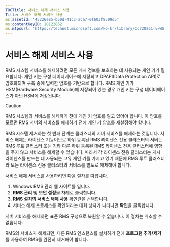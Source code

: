 ```yaml
---
TOCTitle: 서비스 해제 서비스 사용
Title: 서비스 해제 서비스 사용
ms:assetid: '45226e85-b50d-41cc-aca7-0f603f8509d5'
ms:contentKeyID: 18122862
ms:mtpsurl: 'https://technet.microsoft.com/ko-kr/library/Cc720261(v=WS.10)'
---
```


서비스 해제 서비스 사용
=======================

RMS 시스템 서비스를 해제하려면 모든 게시 정보를 보호하는 데 사용되는 개인 키가 필요합니다. 개인 키는 구성 데이터베이스에 저장되고 DPAPI(Data Protection API)로 암호화되며 구축 중에 입력한 암호를 기반으로 합니다. RMS 개인 키가 HSM(Hardware Security Module)에 저장되어 있는 경우 개인 키는 구성 데이터베이스가 아닌 HSM에 저장됩니다.

> [!caution]   
> RMS 시스템의 서비스를 해제하기 전에 개인 키 암호를 알고 있어야 합니다. 이 암호를 모르면 RMS 서버의 서비스를 해제하기 전에 개인 키 암호를 재설정해야 합니다. 

RMS 시스템 제거하는 첫 번째 단계는 클러스터의 서버 서비스를 해제하는 것입니다. 서비스 해제는 라이센스 기능이므로 하위 등록된 RMS 라이센스 전용 클러스터의 서버는 RMS 루트 클러스터 또는 기타 다른 하위 등록된 RMS 라이센스 전용 클러스터에 영향을 주지 않고 서비스를 해제할 수 있습니다. 따라서 각 라이센스 전용 클러스터는 게시 라이센스를 만드는 데 사용되는 고유 개인 키를 가지고 있기 때문에 RMS 루트 클러스터와 모든 라이센스 전용 클러스터의 서비스를 별도로 해제해야 합니다.

서비스 해제 서비스를 사용하려면 다음 절차를 따릅니다.

1.  Windows RMS 관리 웹 사이트를 엽니다.
2.  **RMS 관리** 및 **보안 설정**을 차례로 클릭합니다.
3.  **RMS 설치의 서비스 해제 사용** 확인란을 선택합니다.
4.  서비스 해제 프로세스를 확인하라는 대화 상자가 나타나면 **확인**을 클릭합니다.

서버 서비스를 해제하면 표준 RMS 구성으로 복원할 수 없습니다. 이 절차는 취소할 수 없습니다.

RMS의 서비스가 해제되면, 다른 RMS 인스턴스를 설치하기 전에 **프로그램 추가/제거**를 사용하여 RMS를 완전히 제거해야 합니다.
